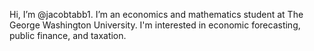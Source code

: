 Hi, I’m @jacobtabb1.
I’m an economics and mathematics student at The George Washington University.
I'm interested in economic forecasting, public finance, and taxation.

